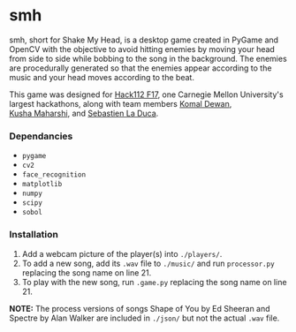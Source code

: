# smh
smh, short for Shake My Head, is a desktop game created in PyGame and OpenCV with the objective to avoid hitting enemies by moving your head from side to side while bobbing to the song in the background. The enemies are procedurally generated so that the enemies appear according to the music and your head moves according to the beat.

This game was designed for [Hack112 F17](https://www.cs.cmu.edu/~112/), one Carnegie Mellon University's largest hackathons, along with team members [Komal Dewan](mailto:kdewan@andrew.cmu.edu), [Kusha Maharshi](mailto:kmaharsh@andrew.cmu.edu), and [Sebastien La Duca](mailto:sladuca@andrew.cmu.edu).

### Dependancies
* `pygame`
* `cv2`
* `face_recognition`
* `matplotlib`
* `numpy`
* `scipy`
* `sobol`

### Installation
1. Add a webcam picture of the player(s) into `./players/`.
2. To add a new song, add its `.wav` file to `./music/` and run `processor.py` replacing the song name on line 21.
3. To play with the new song, run `.game.py` replacing the song name on line 21.

**NOTE:** The process versions of songs Shape of You by Ed Sheeran and Spectre by Alan Walker are included in `./json/` but not the actual `.wav` file.
